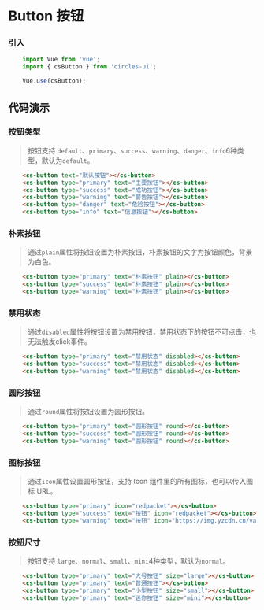 # Button 按钮



   ### 引入

   ```js
       import Vue from 'vue';
       import { csButton } from 'circles-ui';

       Vue.use(csButton);
   ```

## 代码演示

   ### 按钮类型
   > 按钮支持 `default`、`primary`、`success`、`warning`、`danger`、`info`6种类型，默认为`default`。

   ```html
       <cs-button text="默认按钮"></cs-button>
       <cs-button type="primary" text="主要按钮"></cs-button>
       <cs-button type="success" text="成功按钮"></cs-button>
       <cs-button type="warning" text="警告按钮"></cs-button>
       <cs-button type="danger" text="危险按钮"></cs-button>
       <cs-button type="info" text="信息按钮"></cs-button>
   ```

   ### 朴素按钮
   > 通过`plain`属性将按钮设置为朴素按钮，朴素按钮的文字为按钮颜色，背景为白色。

   ```html
       <cs-button type="primary" text="朴素按钮" plain></cs-button>
       <cs-button type="success" text="朴素按钮" plain></cs-button>
       <cs-button type="warning" text="朴素按钮" plain></cs-button>
   ```

   ### 禁用状态
   > 通过`disabled`属性将按钮设置为禁用按钮，禁用状态下的按钮不可点击，也无法触发click事件。

   ```html
       <cs-button type="primary" text="禁用状态" disabled></cs-button>
       <cs-button type="success" text="禁用状态" disabled></cs-button>
       <cs-button type="warning" text="禁用状态" disabled></cs-button>
   ```

   ### 圆形按钮
   > 通过`round`属性将按钮设置为圆形按钮。

   ```html
       <cs-button type="primary" text="圆形按钮" round></cs-button>
       <cs-button type="success" text="圆形按钮" round></cs-button>
       <cs-button type="warning" text="圆形按钮" round></cs-button>
   ```

   ### 图标按钮
   > 通过`icon`属性设置圆形按钮，支持 Icon 组件里的所有图标，也可以传入图标 URL。

   ```html
       <cs-button type="primary" icon="redpacket"></cs-button>
       <cs-button type="success" text="按钮" icon="redpacket"></cs-button>
       <cs-button type="warning" text="按钮" icon="https://img.yzcdn.cn/vant/user-active.png"></cs-button>
   ```

   ### 按钮尺寸
   > 按钮支持 `large`、`normal`、`small`、`mini`4种类型，默认为`normal`。

   ```html
       <cs-button type="primary" text="大号按钮" size="large"></cs-button>
       <cs-button type="primary" text="普通按钮"></cs-button>
       <cs-button type="primary" text="小型按钮" size="small"></cs-button>
       <cs-button type="primary" text="迷你按钮" size="mini"></cs-button>
   ```
